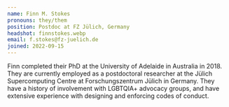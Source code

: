 ```yaml
---
name: Finn M. Stokes
pronouns: they/them
position: Postdoc at FZ Jülich, Germany
headshot: finnstokes.webp
email: f.stokes@fz-juelich.de
joined: 2022-09-15
---
```

Finn completed their PhD at the University of Adelaide in Australia in 2018.
They are currently employed as a postdoctoral researcher at the Jülich
Supercomputing Centre at Forschungszentrum Jülich in Germany. They have a
history of involvement with LGBTQIA+ advocacy groups, and have extensive experience
with designing and enforcing codes of conduct.

